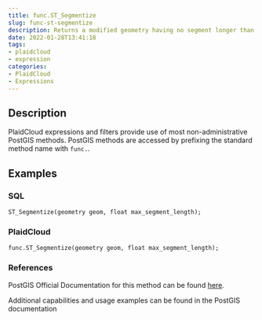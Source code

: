 ```yaml
---
title: func.ST_Segmentize
slug: func-st-segmentize
description: Returns a modified geometry having no segment longer than the given max_segment_length
date: 2022-01-28T13:41:18
tags:
- plaidcloud
- expression
categories:
- PlaidCloud
- Expressions
---
```



## Description


PlaidCloud expressions and filters provide use of most non-administrative PostGIS methods. PostGIS methods are accessed by prefixing the standard method name with `func.`.



## Examples


### SQL



```
ST_Segmentize(geometry geom, float max_segment_length);
```


### PlaidCloud



```
func.ST_Segmentize(geometry geom, float max_segment_length);
```


### References


PostGIS Official Documentation for this method can be found [here](https://postgis.net/docs/manual-3.1/ST_Segmentize.html).



Additional capabilities and usage examples can be found in the PostGIS documentation

